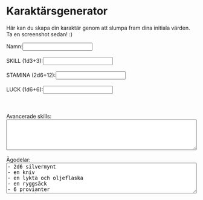 # Karaktärsgenerator

Här kan du skapa din karaktär genom att slumpa fram dina initiala värden. Ta en screenshot sedan! :)

<div class="generator-container">
    <label for="name">Namn:</label><input type="text" id="name"><br><br>
    <label for="skill">SKILL (1d3+3):</label><input type="text" id="skill" readonly><br><br>
    <label for="stamina">STAMINA (2d6+12):</label><input type="text" id="stamina" readonly><br><br>
    <label for="luck">LUCK (1d6+6):</label><input type="text" id="luck" readonly><br><br>
    <br><br>
    <label for="advanced-skills">Avancerade skills:</label>
    <textarea id="advanced-skills" rows="5" style="width: 100%; box-sizing: border-box;"></textarea>
    <br><br>
    <label for="possessions">Ägodelar:</label>
    <textarea id="possessions" rows="5" style="width: 100%; box-sizing: border-box;">
- 2d6 silvermynt
- en kniv
- en lykta och oljeflaska
- en ryggsäck
- 6 provianter
    <br><br>
    <button onclick="slumpaKaraktar()">Skapa karaktär!</button>
</div>
